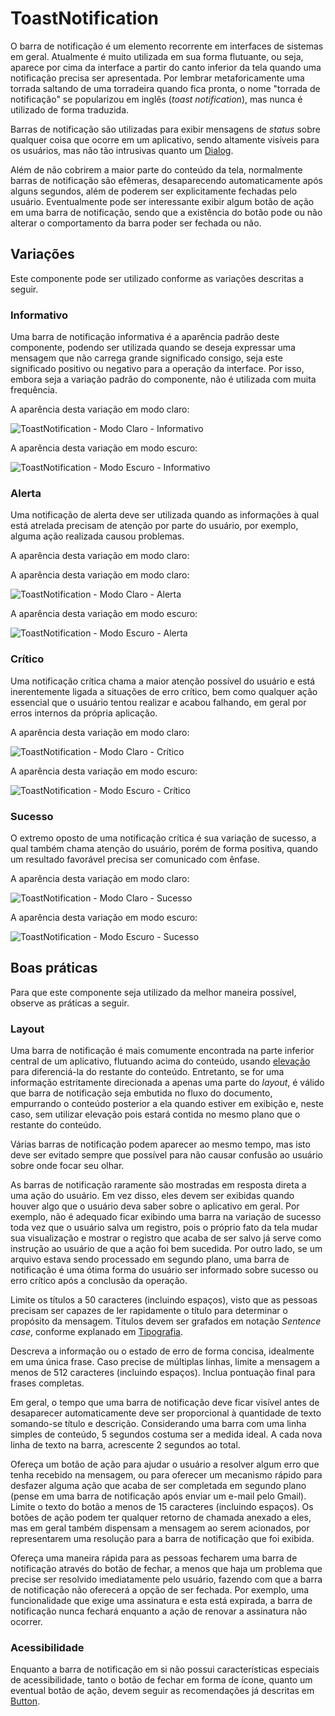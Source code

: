 # ToastNotification

O barra de notificação é um elemento recorrente em interfaces de sistemas em geral. Atualmente é muito utilizada em sua forma flutuante, ou seja, aparece por cima da interface a partir do canto inferior da tela quando uma notificação precisa ser apresentada. Por lembrar metaforicamente uma torrada saltando de uma torradeira quando fica pronta, o nome "torrada de notificação" se popularizou em inglês (_toast notification_), mas nunca é utilizado de forma traduzida.

Barras de notificação são utilizadas para exibir mensagens de _status_ sobre qualquer coisa que ocorre em um aplicativo, sendo altamente visíveis para os usuários, mas não tão intrusivas quanto um [Dialog](./dialog.md).

Além de não cobrirem a maior parte do conteúdo da tela, normalmente barras de notificação são efêmeras, desaparecendo automaticamente após alguns segundos, além de poderem ser explicitamente fechadas pelo usuário. Eventualmente pode ser interessante exibir algum botão de ação em uma barra de notificação, sendo que a existência do botão pode ou não alterar o comportamento da barra poder ser fechada ou não.

## Variações

Este componente pode ser utilizado conforme as variações descritas a seguir.

### Informativo

Uma barra de notificação informativa é a aparência padrão deste componente, podendo ser utilizada quando se deseja expressar uma mensagem que não carrega grande significado consigo, seja este significado positivo ou negativo para a operação da interface. Por isso, embora seja a variação padrão do componente, não é utilizada com muita frequência.

A aparência desta variação em modo claro:

![ToastNotification - Modo Claro - Informativo](~@source/assets/images/component-toastnotification-light-information.png)

A aparência desta variação em modo escuro:

![ToastNotification - Modo Escuro - Informativo](~@source/assets/images/component-toastnotification-dark-information.png)

### Alerta

Uma notificação de alerta deve ser utilizada quando as informações à qual está atrelada precisam de atenção por parte do usuário, por exemplo, alguma ação realizada causou problemas.

A aparência desta variação em modo claro:

A aparência desta variação em modo claro:

![ToastNotification - Modo Claro - Alerta](~@source/assets/images/component-toastnotification-light-warning.png)

A aparência desta variação em modo escuro:

![ToastNotification - Modo Escuro - Alerta](~@source/assets/images/component-toastnotification-dark-warning.png)

### Crítico

Uma notificação crítica chama a maior atenção possível do usuário e está inerentemente ligada a situações de erro crítico, bem como qualquer ação essencial que o usuário tentou realizar e acabou falhando, em geral por erros internos da própria aplicação.

A aparência desta variação em modo claro:

![ToastNotification - Modo Claro - Crítico](~@source/assets/images/component-toastnotification-light-critical.png)

A aparência desta variação em modo escuro:

![ToastNotification - Modo Escuro - Crítico](~@source/assets/images/component-toastnotification-dark-critical.png)

### Sucesso

O extremo oposto de uma notificação crítica é sua variação de sucesso, a qual também chama atenção do usuário, porém de forma positiva, quando um resultado favorável precisa ser comunicado com ênfase.

A aparência desta variação em modo claro:

![ToastNotification - Modo Claro - Sucesso](~@source/assets/images/component-toastnotification-light-success.png)

A aparência desta variação em modo escuro:

![ToastNotification - Modo Escuro - Sucesso](~@source/assets/images/component-toastnotification-dark-success.png)

## Boas práticas

Para que este componente seja utilizado da melhor maneira possível, observe as práticas a seguir.

### Layout

Uma barra de notificação é mais comumente encontrada na parte inferior central de um aplicativo, flutuando acima do conteúdo, usando [elevação](../guia-visual/elevacao.md#shadow-lg) para diferenciá-la do restante do conteúdo. Entretanto, se for uma informação estritamente direcionada a apenas uma parte do _layout_, é válido que barra de notificação seja embutida no fluxo do documento, empurrando o conteúdo posterior a ela quando estiver em exibição e, neste caso, sem utilizar elevação pois estará contida no mesmo plano que o restante do conteúdo.

Várias barras de notificação podem aparecer ao mesmo tempo, mas isto deve ser evitado sempre que possível para não causar confusão ao usuário sobre onde focar seu olhar.

As barras de notificação raramente são mostradas em resposta direta a uma ação do usuário. Em vez disso, eles devem ser exibidas quando houver algo que o usuário deva saber sobre o aplicativo em geral. Por exemplo, não é adequado ficar exibindo uma barra na variação de sucesso toda vez que o usuário salva um registro, pois o próprio fato da tela mudar sua visualização e mostrar o registro que acaba de ser salvo já serve como instrução ao usuário de que a ação foi bem sucedida. Por outro lado, se um arquivo estava sendo processado em segundo plano, uma barra de notificação é uma ótima forma do usuário ser informado sobre sucesso ou erro crítico após a conclusão da operação.

Limite os títulos a 50 caracteres (incluindo espaços), visto que as pessoas precisam ser capazes de ler rapidamente o título para determinar o propósito da mensagem. Títulos devem ser grafados em notação _Sentence case_, conforme explanado em [Tipografia](../guia-visual/tipografia.md#regras-de-formatação).

Descreva a informação ou o estado de erro de forma concisa, idealmente em uma única frase. Caso precise de múltiplas linhas, limite a mensagem a menos de 512 caracteres (incluindo espaços). Inclua pontuação final para frases completas.

Em geral, o tempo que uma barra de notificação deve ficar visível antes de desaparecer automaticamente deve ser proporcional à quantidade de texto somando-se título e descrição. Considerando uma barra com uma linha simples de conteúdo, 5 segundos costuma ser a medida ideal. A cada nova linha de texto na barra, acrescente 2 segundos ao total.

Ofereça um botão de ação para ajudar o usuário a resolver algum erro que tenha recebido na mensagem, ou para oferecer um mecanismo rápido para desfazer alguma ação que acaba de ser completada em segundo plano (pense em uma barra de notificação após enviar um e-mail pelo Gmail). Limite o texto do botão a menos de 15 caracteres (incluindo espaços). Os botões de ação podem ter qualquer retorno de chamada anexado a eles, mas em geral também dispensam a mensagem ao serem acionados, por representarem uma resolução para a barra de notificação que foi exibida.

Ofereça uma maneira rápida para as pessoas fecharem uma barra de notificação através do botão de fechar, a menos que haja um problema que precise ser resolvido imediatamente pelo usuário, fazendo com que a barra de notificação não oferecerá a opção de ser fechada. Por exemplo, uma funcionalidade que exige uma assinatura e esta está expirada, a barra de notificação nunca fechará enquanto a ação de renovar a assinatura não ocorrer.

### Acessibilidade

Enquanto a barra de notificação em si não possui características especiais de acessibilidade, tanto o botão de fechar em forma de ícone, quanto um eventual botão de ação, devem seguir as recomendações já descritas em [Button](./button.md).
